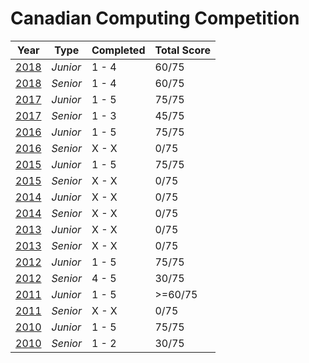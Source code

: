 # Canadian Computing Competition

| **Year**  |  **Type**  |  **Completed**  | **Total Score**
|---|---|---|---
| [2018](../master/2018) |  *Junior* | 1 - 4  | 60/75
| [2018](../master/2018) |  *Senior* | 1 - 4  | 60/75
| [2017](../master/2017) |  *Junior* | 1 - 5  | 75/75
| [2017](../master/2017) |  *Senior* | 1 - 3  | 45/75
| [2016](../master/2016) |  *Junior* | 1 - 5  | 75/75
| [2016](../master/2016) |  *Senior* | X - X  | 0/75
| [2015](../master/2015) |  *Junior* | 1 - 5  | 75/75
| [2015](../master/2015) |  *Senior* | X - X  | 0/75
| [2014](../master/2014) |  *Junior* | X - X  | 0/75
| [2014](../master/2014) |  *Senior* | X - X  | 0/75
| [2013](../master/2013) |  *Junior* | X - X  | 0/75
| [2013](../master/2013) |  *Senior* | X - X  | 0/75
| [2012](../master/2012) |  *Junior* | 1 - 5  | 75/75
| [2012](../master/2012) |  *Senior* | 4 - 5  | 30/75
| [2011](../master/2011) |  *Junior* | 1 - 5  | >=60/75
| [2011](../master/2011) |  *Senior* | X - X  | 0/75
| [2010](../master/2010) |  *Junior* | 1 - 5  | 75/75
| [2010](../master/2010) |  *Senior* | 1 - 2  | 30/75
